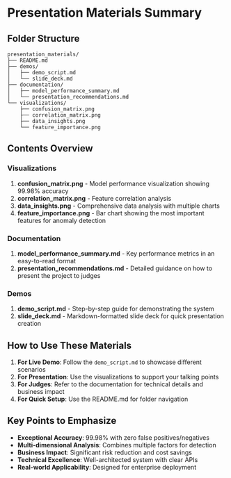 # Presentation Materials Summary

## Folder Structure
```
presentation_materials/
├── README.md
├── demos/
│   ├── demo_script.md
│   └── slide_deck.md
├── documentation/
│   ├── model_performance_summary.md
│   └── presentation_recommendations.md
└── visualizations/
    ├── confusion_matrix.png
    ├── correlation_matrix.png
    ├── data_insights.png
    └── feature_importance.png
```

## Contents Overview

### Visualizations
1. **confusion_matrix.png** - Model performance visualization showing 99.98% accuracy
2. **correlation_matrix.png** - Feature correlation analysis
3. **data_insights.png** - Comprehensive data analysis with multiple charts
4. **feature_importance.png** - Bar chart showing the most important features for anomaly detection

### Documentation
1. **model_performance_summary.md** - Key performance metrics in an easy-to-read format
2. **presentation_recommendations.md** - Detailed guidance on how to present the project to judges

### Demos
1. **demo_script.md** - Step-by-step guide for demonstrating the system
2. **slide_deck.md** - Markdown-formatted slide deck for quick presentation creation

## How to Use These Materials

1. **For Live Demo**: Follow the `demo_script.md` to showcase different scenarios
2. **For Presentation**: Use the visualizations to support your talking points
3. **For Judges**: Refer to the documentation for technical details and business impact
4. **For Quick Setup**: Use the README.md for folder navigation

## Key Points to Emphasize

- **Exceptional Accuracy**: 99.98% with zero false positives/negatives
- **Multi-dimensional Analysis**: Combines multiple factors for detection
- **Business Impact**: Significant risk reduction and cost savings
- **Technical Excellence**: Well-architected system with clear APIs
- **Real-world Applicability**: Designed for enterprise deployment
